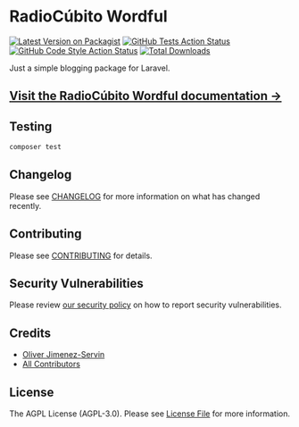 # RadioCúbito Wordful

[![Latest Version on Packagist](https://img.shields.io/packagist/v/radiocubito/laravel-wordful.svg?style=flat-square)](https://packagist.org/packages/radiocubito/laravel-wordful)
[![GitHub Tests Action Status](https://img.shields.io/github/workflow/status/radiocubito/laravel-wordful/run-tests?label=tests)](https://github.com/radiocubito/laravel-wordful/actions?query=workflow%3ATests+branch%3Amaster)
[![GitHub Code Style Action Status](https://img.shields.io/github/workflow/status/radiocubito/laravel-wordful/Check%20&%20fix%20styling?label=code%20style)](https://github.com/radiocubito/laravel-wordful/actions?query=workflow%3A"Check+%26+fix+styling"+branch%3Amaster)
[![Total Downloads](https://img.shields.io/packagist/dt/radiocubito/laravel-wordful.svg?style=flat-square)](https://packagist.org/packages/radiocubito/laravel-wordful)


Just a simple blogging package for Laravel.

## [Visit the RadioCúbito Wordful documentation &rarr;](https://wordful.radiocubito.com/docs)

## Testing

```bash
composer test
```

## Changelog

Please see [CHANGELOG](CHANGELOG.md) for more information on what has changed recently.

## Contributing

Please see [CONTRIBUTING](.github/CONTRIBUTING.md) for details.

## Security Vulnerabilities

Please review [our security policy](../../security/policy) on how to report security vulnerabilities.

## Credits

- [Oliver Jimenez-Servin](https://github.com/oliverds)
- [All Contributors](../../contributors)

## License

The AGPL License (AGPL-3.0). Please see [License File](LICENSE.md) for more information.
